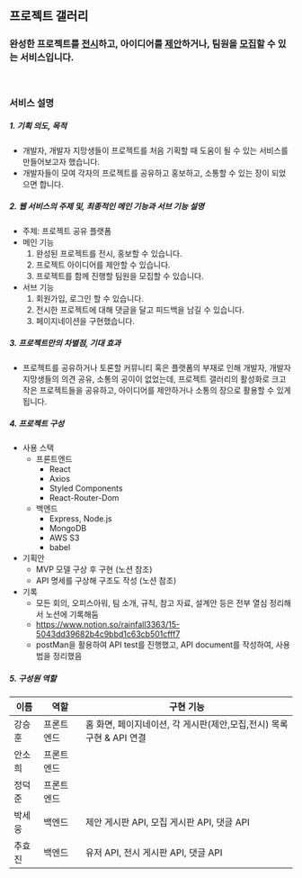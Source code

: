 ## **프로젝트 갤러리**

### **완성한 프로젝트를 <U>전시</U>하고, 아이디어를 <U>제안</U>하거나, 팀원을 <U>모집</U>할 수 있는 서비스입니다.**

<br>

### **서비스 설명**

##### 1. 기획 의도, 목적
- 개발자, 개발자 지망생들이 프로젝트를 처음 기획할 때 도움이 될 수 있는 서비스를 만들어보고자 했습니다.
- 개발자들이 모여 각자의 프로젝트를 공유하고 홍보하고, 소통할 수 있는 장이 되었으면 합니다.

##### 2. 웹 서비스의 주제 및, 최종적인 메인 기능과 서브 기능 설명
- 주제: 프로젝트 공유 플랫폼
- 메인 기능
   1. 완성된 프로젝트를 전시, 홍보할 수 있습니다. 
   2. 프로젝트 아이디어를 제안할 수 있습니다.
   3. 프로젝트를 함께 진행할 팀원을 모집할 수 있습니다.
- 서브 기능
   1. 회원가입, 로그인 할 수 있습니다.
   2. 전시한 프로젝트에 대해 댓글을 달고 피드백을 남길 수 있습니다.
   3. 페이지네이션을 구현했습니다.
    

##### 3. 프로젝트만의 차별점, 기대 효과
- 프로젝트를 공유하거나 토론할 커뮤니티 혹은 플랫폼의 부재로 인해 개발자, 개발자 지망생들의 의견 공유, 소통의 공이이 없었는데, 
  프로젝트 갤러리의 활성화로 크고 작은 프로젝트들을 공유하고, 아이디어를 제안하거나 소통의 장으로 활용할 수 있게 됩니다.

##### 4. 프로젝트 구성
- 사용 스택
  - 프론트엔드
    - React
    - Axios
    - Styled Components
    - React-Router-Dom
  - 백엔드
    - Express, Node.js
    - MongoDB
    - AWS S3
    - babel
- 기획안
  - MVP 모델 구상 후 구현 (노션 참조)
  - API 명세를 구상해 구조도 작성 (노션 참조)
- 기록
  - 모든 회의, 오피스아워, 팀 소개, 규칙, 참고 자료, 설계안 등은 전부 열심 정리해서 노션에 기록해둠
  - https://www.notion.so/rainfall3363/15-5043dd39682b4c9bbd1c63cb501cfff7
  - postMan을 활용하여 API test를 진행했고, API document를 작성하여, 사용법을 정리했음

##### 5. 구성원 역할

|  이름  |  역할  |  구현 기능  | 
| ------ | ------ | ------ |
| 강승훈 | 프론트엔드 |  홈 화면, 페이지네이션, 각 게시판(제안,모집,전시) 목록 구현 & API 연결 |
| 안소희 | 프론트엔드 |    |
| 정덕준 | 프론트엔드 |    |
| 박세웅 |  백엔드  | 제안 게시판 API, 모집 게시판 API, 댓글 API |
| 추효진 |  백엔드  | 유저 API, 전시 게시판 API, 댓글 API  |
